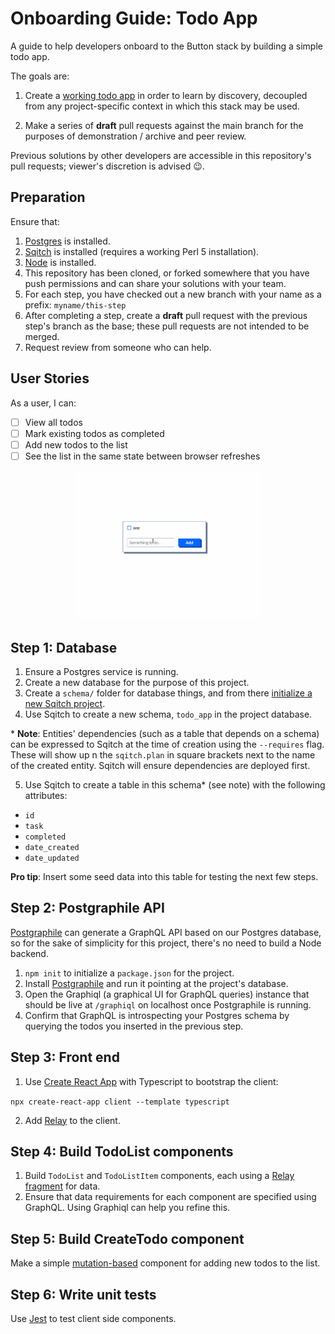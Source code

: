 # Onboarding Guide: Todo App

A guide to help developers onboard to the Button stack by building a simple todo app.

The goals are:

1. Create a [working todo app](#user-stories) in order to learn by discovery, decoupled from any project-specific context in which this stack may be used.

2. Make a series of **draft** pull requests against the main branch for the purposes of demonstration / archive and peer review.

Previous solutions by other developers are accessible in this repository's pull requests; viewer's discretion is advised 😉.

## Preparation

Ensure that:

1. [Postgres](https://www.postgresql.org/) is installed.
2. [Sqitch](https://sqitch.org/) is installed (requires a working Perl 5 installation).
3. [Node](https://nodejs.org/) is installed.
4. This repository has been cloned, or forked somewhere that you have push permissions and can share your solutions with your team.
5. For each step, you have checked out a new branch with your name as a prefix: `myname/this-step`
6. After completing a step, create a **draft** pull request with the previous step's branch as the base; these pull requests are not intended to be merged.
7. Request review from someone who can help.

## User Stories

As a user, I can:

- [ ] View all todos
- [ ] Mark existing todos as completed
- [ ] Add new todos to the list
- [ ] See the list in the same state between browser refreshes

<div align="center">
  <img src="./todo-demo.gif" style="max-width: 300px;" alt="Todo list demo"/>
</div>

## Step 1: Database

1. Ensure a Postgres service is running.
2. Create a new database for the purpose of this project.
3. Create a `schema/` folder for database things, and from there [initialize a new Sqitch project](https://sqitch.org/docs/manual/).
4. Use Sqitch to create a new schema, `todo_app` in the project database.

\* **Note**: Entities' dependencies (such as a table that depends on a schema) can be expressed to Sqitch at the time of creation using the `--requires` flag. These will show up n the `sqitch.plan` in square brackets next to the name of the created entity. Sqitch will ensure dependencies are deployed first.

5. Use Sqitch to create a table in this schema\* (see note) with the following attributes:

- `id`
- `task`
- `completed`
- `date_created`
- `date_updated`

**Pro tip**: Insert some seed data into this table for testing the next few steps.

## Step 2: Postgraphile API

[Postgraphile](https://www.graphile.org/postgraphile/) can generate a GraphQL API based on our Postgres database, so for the sake of simplicity for this project, there's no need to build a Node backend.

1. `npm init` to initialize a `package.json` for the project.
2. Install [Postgraphile](https://www.graphile.org/postgraphile/) and run it pointing at the project's database.
3. Open the Graphiql (a graphical UI for GraphQL queries) instance that should be live at `/graphiql` on localhost once Postgraphile is running.
4. Confirm that GraphQL is introspecting your Postgres schema by querying the todos you inserted in the previous step.

## Step 3: Front end

1. Use [Create React App](https://create-react-app.dev/) with Typescript to bootstrap the client:

`npx create-react-app client --template typescript`

2. Add [Relay](https://relay.dev/) to the client.

## Step 4: Build TodoList components

1. Build `TodoList` and `TodoListItem` components, each using a [Relay fragment](https://relay.dev/docs/guided-tour/rendering/fragments/) for data.
2. Ensure that data requirements for each component are specified using GraphQL. Using Graphiql can help you refine this.

## Step 5: Build CreateTodo component

Make a simple [mutation-based](https://relay.dev/docs/en/mutations) component for adding new todos to the list.

## Step 6: Write unit tests

Use [Jest](https://jestjs.io/) to test client side components.
